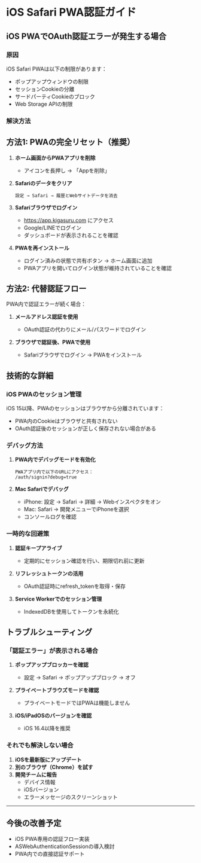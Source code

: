 # iOS Safari PWA認証ガイド

## iOS PWAでOAuth認証エラーが発生する場合

### 原因

iOS Safari PWAは以下の制限があります：
- ポップアップウィンドウの制限
- セッションCookieの分離
- サードパーティCookieのブロック
- Web Storage APIの制限

### 解決方法

## 方法1: PWAの完全リセット（推奨）

1. **ホーム画面からPWAアプリを削除**
   - アイコンを長押し → 「Appを削除」

2. **Safariのデータをクリア**
   ```
   設定 → Safari → 履歴とWebサイトデータを消去
   ```

3. **Safariブラウザでログイン**
   - https://app.kigasuru.com にアクセス
   - Google/LINEでログイン
   - ダッシュボードが表示されることを確認

4. **PWAを再インストール**
   - ログイン済みの状態で共有ボタン → ホーム画面に追加
   - PWAアプリを開いてログイン状態が維持されていることを確認

## 方法2: 代替認証フロー

PWA内で認証エラーが続く場合：

1. **メールアドレス認証を使用**
   - OAuth認証の代わりにメール/パスワードでログイン

2. **ブラウザで認証後、PWAで使用**
   - Safariブラウザでログイン → PWAをインストール

## 技術的な詳細

### iOS PWAのセッション管理

iOS 15以降、PWAのセッションはブラウザから分離されています：
- PWA内のCookieはブラウザと共有されない
- OAuth認証後のセッションが正しく保存されない場合がある

### デバッグ方法

1. **PWA内でデバッグモードを有効化**
   ```
   PWAアプリ内で以下のURLにアクセス：
   /auth/signin?debug=true
   ```

2. **Mac Safariでデバッグ**
   - iPhone: 設定 → Safari → 詳細 → Webインスペクタをオン
   - Mac: Safari → 開発メニューでiPhoneを選択
   - コンソールログを確認

### 一時的な回避策

1. **認証キープアライブ**
   - 定期的にセッション確認を行い、期限切れ前に更新

2. **リフレッシュトークンの活用**
   - OAuth認証時にrefresh_tokenを取得・保存

3. **Service Workerでのセッション管理**
   - IndexedDBを使用してトークンを永続化

## トラブルシューティング

### 「認証エラー」が表示される場合

1. **ポップアップブロッカーを確認**
   - 設定 → Safari → ポップアップブロック → オフ

2. **プライベートブラウズモードを確認**
   - プライベートモードではPWAは機能しません

3. **iOS/iPadOSのバージョンを確認**
   - iOS 16.4以降を推奨

### それでも解決しない場合

1. **iOSを最新版にアップデート**
2. **別のブラウザ（Chrome）を試す**
3. **開発チームに報告**
   - デバイス情報
   - iOSバージョン
   - エラーメッセージのスクリーンショット

---

## 今後の改善予定

- iOS PWA専用の認証フロー実装
- ASWebAuthenticationSessionの導入検討
- PWA内での直接認証サポート